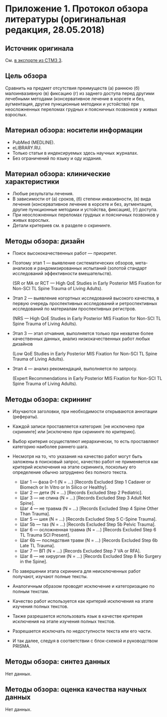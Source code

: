 # Приложение 1. Протокол обзора литературы (оригинальная редакция, 28.05.2018)

## Источник оригинала

См. [в экспорте из СТМЗ 3](https://github.com/p1m-ortho/xr-sfmhsush-ssb-hsss-v2/blob/master/stmz3_-_a_workshop_t3_-_id_90.csv).

## Цель обзора

Сравнить на предмет отсутствия преимуществ (а) раннюю (б) малоинвазивную (в) фиксацию (г) из заднего доступа перед другими лечебными методами (консервативное лечение в корсете и без, аугментация, другие пункционные методики и устойства) при неосложненных переломах грудных и поясничных позвонков у живых взрослых.

## Материал обзора: носители информации

* PubMed (MEDLINE).
* eLIBRARY.RU.
* Только статьи в индексируемых здесь научных журналах.
* Без ограничений по языку и оду издания.

## Материал обзора: клинические характеристики

* Любые результаты лечения.
* В зависимости от (а) сроков, (б) степени инвазивности, (в) вида лечения (консервативное лечение в корсете и без, аугментация, другие пункционные методики и устойства, фиксация), (г) доступа.
* При неосложненных переломах грудных и поясничных позвонков у живых взрослых.
* Детали критериев см. в разделе о скрининге.

## Методы обзора: дизайн

* Поиск высококачественных работ — приоритет.
* Поэтому этап 1 — выявление систематических обзоров, мета-анализов и рандомизированных испытаний (золотой стандарт исследований эффективности вмешательств).

    (SR or MA or RCT — High QoE Studies in Early Posterior MIS Fixation for Non-SCI TL Spine Trauma of Living Adults).

* Этап 2 — выявление когортных исследований высокого качества, в первую очередь проспективных исследований и ретроспективных исследований по материалам проспективных регистров.

    (NRS — High QoE Studies in Early Posterior MIS Fixation for Non-SCI TL Spine Trauma of Living Adults).

* Этап 3 — этап отчаяния, выполняется только при нехватке более качественных данных, анализ низкокачественных работ любых дизайнов

    (Low QoE Studies in Early Posterior MIS Fixation for Non-SCI TL Spine Trauma of Living Adults).

* Этап 4 — анализ рекомендаций, выполняется по запросу.

    (Expert Recommendations in Early Posterior MIS Fixation for Non-SCI TL Spine Trauma of Living Adults).

## Методы обзора: скрининг

* Изучаются заголовки, при необходимости открываются аннотации (рефераты).
* Каждой записи проставляется категория: [не исключено при скрининге] или [исключено при скрининге по критерию].
* Выбор критерия осуществляют иерархически, то есть проставляют категорию наиболее раннего шага.
* Несмотря на то, что указания на качество работ могут быть заложены в поисковый запрос, качество работ не применяется как критерий исключения на этапе скрининга, поскольку его определение обычно затруднено без полного текста.

    * Шаг 1 — фаза 0–1 (N = …) [Records Excluded Step 1 Cadaver or Biomech or In Vitro or In Silico or Healthy].
    * Шаг 2 — дети (N = …) [Records Excluded Step 2 Pediatric].
    * Шаг 3 — не спина (N = …) [Records Excluded Step 3 Adult Not Spine].
    * Шаг 4 — не травма (N = …) [Records Excluded Step 4 Spine Other Than Trauma].
    * Шаг 5 — шея (N = …) [Records Excluded Step 5 C-Spine Trauma].
    * Шаг 5b — таз (N = …) [Records Excluded Step 5b Pelvic Trauma].
    * Шаг 6 — осложненная травма (N = …) [Records Excluded Step 6 TL Trauma SCI Present].
    * Шаг 6b — последствия травм (N = …) [Records Excluded Step 6b Late TL Trauma].
    * Шаг 7 — ВП (N = …) [Records Excluded Step 7 VA or RFA].
    * Шаг 8 — не хирургия (N = …) [Records Excluded Step 8 No Surgery in the Spine].
    
* По завершении этапа скрининга для неисключенных работ получают, изучают полные тексты.
* Аналогичным образом проводят исключение и категоризацию по полным текстам.
* Качество работ используется как критерий исключения на этапе изучения полных текстов.
* Также разрешается использовать язык в качестве критерия исключения на этапе изучения полных текстов.
* Разрешается исключать по недоступности текста или его части.
* И так далее, следуя в соответствии с блок-схемой и руководством PRISMA.

## Методы обзора: синтез данных

Нет данных.

## Методы обзора: оценка качества научных данных

Нет данных.
